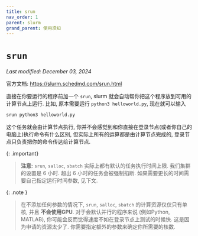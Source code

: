```yaml
---
title: srun
nav_order: 1
parent: slurm
grand_parent: 使用须知
---
```

# `srun`

*Last modified: December 03, 2024*

官方文档: <https://slurm.schedmd.com/srun.html>

直接在你要运行的程序前加一个 `srun`, slurm 就会自动帮你把这个程序放到可用的计算节点上运行. 比如, 原本需要运行 `python3 helloworld.py`, 现在就可以输入

~~~ bash
srun python3 helloworld.py
~~~

这个任务就会由计算节点执行, 你并不会感觉到和你直接在登录节点(或者你自己的电脑上)执行命令有什么区别, 但实际上所有的运算都是由计算节点完成的, 登录节点只负责把你的命令传达给计算节点.

{: .important}
> **注意:** `srun`, `salloc`, `sbatch` 实际上都有默认的任务执行时间上限. 我们集群的设置是 6 小时. 超出 6 小时的任务会被强制掐断. 如果需要更长的时间需要自己指定运行时间参数, 见下文.
>

{: .note }
> 在不添加任何参数的情况下, `srun`, `salloc`, `sbatch` 的计算资源仅仅只有单核, 并且 **不会使用GPU**. 对于会默认并行的程序来说 (例如Python, MATLAB), 你可能会反而觉得速度不如在登录节点上测试的时候快. 这是因为申请的资源太少了. 你需要指定额外的参数来确定你所需要的核数.
